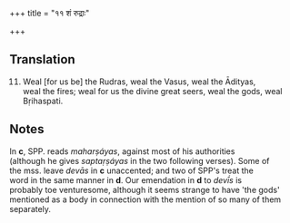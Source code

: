 +++
title = "११ शं रुद्राः"

+++
## Translation
11. Weal \[for us be\] the Rudras, weal the Vasus, weal the Ādityas,  
weal the fires; weal for us the divine great seers, weal the gods, weal  
Bṛihaspati.

## Notes
In **c**, SPP. reads *maharṣáyas*, against most of his authorities  
(although he gives *saptaṛṣáyas* in the two following verses). Some of  
the mss. leave *devās* in **c** unaccented; and two of SPP's treat the  
word in the same manner in **d**. Our emendation in **d** to *devī́s* is  
probably toe venturesome, although it seems strange to have 'the gods'  
mentioned as a body in connection with the mention of so many of them  
separately.
